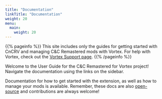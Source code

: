 ```yaml
---
title: "Documentation"
linkTitle: "Documentation"
weight: 20
menu:
  main:
    weight: 20
---
```


{{% pageinfo %}}
This site includes only the guides for getting started with CnCRV and managing C&C Remastered mods with Vortex. For help with Vortex, check out the [Vortex Support page](https://www.nexusmods.com/about/vortex/).
{{% /pageinfo %}}

Welcome to the User Guide for the C&C Remastered for Vortex project! Navigate the documentation using the links on the sidebar.

Documentation for how to get started with the extension, as well as how to manage your mods is available. Remember, these docs are also [open-source](https://github.com/agc93/vortex-cncremastered) and contributions are always welcome!